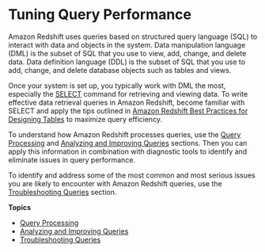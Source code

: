 # Tuning Query Performance<a name="c-optimizing-query-performance"></a>

Amazon Redshift uses queries based on structured query language \(SQL\) to interact with data and objects in the system\. Data manipulation language \(DML\) is the subset of SQL that you use to view, add, change, and delete data\. Data definition language \(DDL\) is the subset of SQL that you use to add, change, and delete database objects such as tables and views\.

Once your system is set up, you typically work with DML the most, especially the [SELECT](r_SELECT_synopsis.md) command for retrieving and viewing data\. To write effective data retrieval queries in Amazon Redshift, become familiar with SELECT and apply the tips outlined in [Amazon Redshift Best Practices for Designing Tables](c_designing-tables-best-practices.md) to maximize query efficiency\.

To understand how Amazon Redshift processes queries, use the [Query Processing](c-query-processing.md) and [Analyzing and Improving Queries](c-query-tuning.md) sections\. Then you can apply this information in combination with diagnostic tools to identify and eliminate issues in query performance\.

To identify and address some of the most common and most serious issues you are likely to encounter with Amazon Redshift queries, use the [Troubleshooting Queries](queries-troubleshooting.md) section\.

**Topics**
+ [Query Processing](c-query-processing.md)
+ [Analyzing and Improving Queries](c-query-tuning.md)
+ [Troubleshooting Queries](queries-troubleshooting.md)